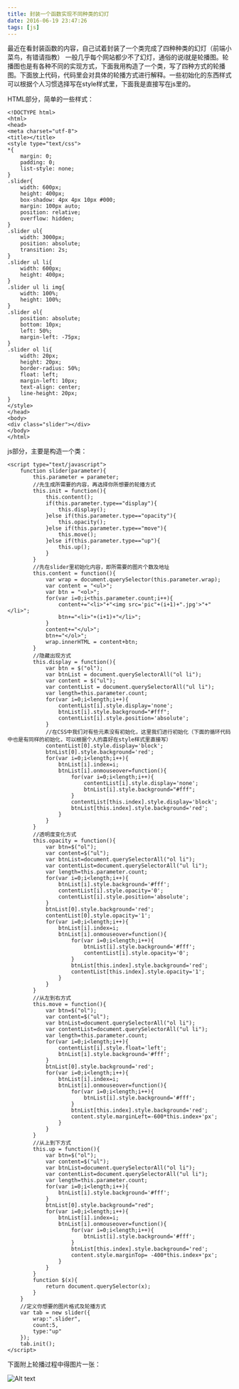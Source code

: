 ```yaml
---
title: 封装一个函数实现不同种类的幻灯
date: 2016-06-19 23:47:26
tags: [js]
---
```

最近在看封装函数的内容，自己试着封装了一个类完成了四种种类的幻灯（前端小菜鸟，有错请指教）
一般几乎每个网站都少不了幻灯，通俗的说i就是轮播图。轮播图也是有各种不同的实现方式，下面我用构造了一个类，写了四种方式的轮播图。下面放上代码，代码里会对具体的轮播方式进行解释。一些初始化的东西样式可以根据个人习惯选择写在style样式里，下面我是直接写在js里的。

HTML部分，简单的一些样式：

	<!DOCTYPE html>
	<html>
	<head>
	<meta charset="utf-8">
	<title></title>
	<style type="text/css">
    *{
        margin: 0;
        padding: 0;
        list-style: none;
    }
    .slider{
        width: 600px;
        height: 400px;
        box-shadow: 4px 4px 10px #000;
        margin: 100px auto;
        position: relative;
        overflow: hidden;
    }
    .slider ul{
        width: 3000px;
        position: absolute;
        transition: 2s;
    }
    .slider ul li{
        width: 600px;
        height: 400px;
    }
    .slider ul li img{
        width: 100%;
        height: 100%;
    }
    .slider ol{
        position: absolute;
        bottom: 10px;
        left: 50%;
        margin-left: -75px;
    }
    .slider ol li{
        width: 20px;
        height: 20px;
        border-radius: 50%;
        float: left;
        margin-left: 10px;
        text-align: center;
        line-height: 20px;
    }
	</style>
	</head>
	<body>
	<div class="slider"></div>
	</body>
	</html>
	
js部分，主要是构造一个类：

	<script type="text/javascript">
    	function slider(parameter){
            this.parameter = parameter;
            //先生成所需要的内容，再选择你所想要的轮播方式
            this.init = function(){
                this.content();
                if(this.parameter.type=="display"){
                    this.display();
                }else if(this.parameter.type=="opacity"){
                    this.opacity();
                }else if(this.parameter.type=="move"){
                    this.move();
                }else if(this.parameter.type=="up"){
                    this.up();
                }
            }
            //先在slider里初始化内容，即所需要的图片个数及地址
            this.content = function(){
                var wrap = document.querySelector(this.parameter.wrap);
                var content = "<ul>";
                var btn = "<ol>";
                for(var i=0;i<this.parameter.count;i++){
                    content+="<li>"+"<img src='pic"+(i+1)+".jpg'>"+"</li>";
                    btn+="<li>"+(i+1)+"</li>";
                }
                content+="</ul>";
                btn+="</ol>";
                wrap.innerHTML = content+btn;
            }
            //隐藏出现方式
            this.display = function(){
                var btn = $("ol");
                var btnList = document.querySelectorAll("ol li");
                var content = $("ul");
                var contentList = document.querySelectorAll("ul li");
                var length=this.parameter.count;
                for(var i=0;i<length;i++){
                    contentList[i].style.display='none';
                    btnList[i].style.background="#fff";
                    contentList[i].style.position='absolute';
                }
                //在CSS中我们对有些元素没有初始化，这里我们进行初始化（下面的循环代码中也是有同样的初始化，可以根据个人的喜好在style样式里直接写）
                contentList[0].style.display='block';
                btnList[0].style.background='red';
                for(var i=0;i<length;i++){
                    btnList[i].index=i;
                    btnList[i].onmouseover=function(){
                        for(var i=0;i<length;i++){
                            contentList[i].style.display='none';
                            btnList[i].style.background="#fff";
                        }
                        contentList[this.index].style.display='block';
                        btnList[this.index].style.background='red';
                    }
                }
            }
            //透明度变化方式
            this.opacity = function(){
                var btn=$("ol");
                var content=$("ul");
                var btnList=document.querySelectorAll("ol li");
                var contentList=document.querySelectorAll("ul li");
                var length=this.parameter.count;
                for(var i=0;i<length;i++){
                    btnList[i].style.background='#fff';
                    contentList[i].style.opacity='0';
                    contentList[i].style.position='absolute';
                }
                btnList[0].style.background='red';
                contentList[0].style.opacity='1';
                for(var i=0;i<length;i++){
                    btnList[i].index=i;
                    btnList[i].onmouseover=function(){
                        for(var i=0;i<length;i++){
                            btnList[i].style.background='#fff';
                            contentList[i].style.opacity='0';
                        }
                        btnList[this.index].style.background='red';
                        contentList[this.index].style.opacity='1';
                    }
                }
            }
            //从左到右方式
            this.move = function(){
                var btn=$("ol");
                var content=$("ul");
                var btnList=document.querySelectorAll("ol li");
                var contentList=document.querySelectorAll("ul li");
                var length=this.parameter.count;
                for(var i=0;i<length;i++){
                    contentList[i].style.float='left';
                    btnList[i].style.background='#fff';
                }
                btnList[0].style.background='red';
                for(var i=0;i<length;i++){
                    btnList[i].index=i;
                    btnList[i].onmouseover=function(){
                        for(var i=0;i<length;i++){
                            btnList[i].style.background='#fff';
                        }
                        btnList[this.index].style.background='red';
                        content.style.marginLeft=-600*this.index+'px';
                    }
                }
            }
            //从上到下方式
            this.up = function(){
                var btn=$("ol");
                var content=$("ul");
                var btnList=document.querySelectorAll("ol li");
                var contentList=document.querySelectorAll("ul li");
                var length=this.parameter.count;
                for(var i=0;i<length;i++){
                    btnList[i].style.background='#fff';
                }
                btnList[0].style.background="red";
                for(var i=0;i<length;i++){
                    btnList[i].index=i;
                    btnList[i].onmouseover=function(){
                        for(var i=0;i<length;i++){
                            btnList[i].style.background='#fff';
                        }
                        btnList[this.index].style.background='red';
                        content.style.marginTop= -400*this.index+'px';
                    }
                }
            }
            function $(x){
                return document.querySelector(x);
            }
    	}
    	//定义你想要的图片格式及轮播方式
    	var tab = new slider({
            wrap:".slider",
            count:5,
            type:"up"
    	});
    	tab.init();
	</script>
下面附上轮播过程中得图片一张：

![Alt text](http://a3.qpic.cn/psb?/V101Z8453moGbb/AyOYj0UYS.jFNOKHzYNQDLg.Y.CBQymbzxvzT79d19Y!/m/dAoBAAAAAAAAnull&bo=oALBAQAAAAABB0I!&rf=photolist&t=5)